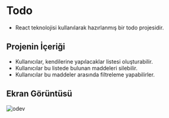# Todo
- React teknolojisi kullanılarak hazırlanmış bir todo projesidir. 

## Projenin İçeriği
- Kullanıcılar, kendilerine yapılacaklar listesi oluşturabilir. 
- Kullanıcılar bu listede bulunan maddeleri silebilir.
- Kullanıcılar bu maddeler arasında filtreleme yapabilirler.

## Ekran Görüntüsü
![odev](https://github.com/melikeeisik/todo/assets/80756998/0b66c88e-e9a5-4764-be21-ceab3023a4ce)

